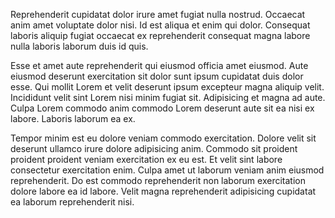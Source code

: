 Reprehenderit cupidatat dolor irure amet fugiat nulla nostrud. Occaecat anim amet voluptate dolor nisi. Id est aliqua et enim qui dolor. Consequat laboris aliquip fugiat occaecat ex reprehenderit consequat magna labore nulla laboris laborum duis id quis.

Esse et amet aute reprehenderit qui eiusmod officia amet eiusmod. Aute eiusmod deserunt exercitation sit dolor sunt ipsum cupidatat duis dolor esse. Qui mollit Lorem et velit deserunt ipsum excepteur magna aliquip velit. Incididunt velit sint Lorem nisi minim fugiat sit. Adipisicing et magna ad aute. Culpa Lorem commodo anim commodo Lorem deserunt aute sit ea nisi ex labore. Laboris laborum ea ex.

Tempor minim est eu dolore veniam commodo exercitation. Dolore velit sit deserunt ullamco irure dolore adipisicing anim. Commodo sit proident proident proident veniam exercitation ex eu est. Et velit sint labore consectetur exercitation enim. Culpa amet ut laborum veniam anim eiusmod reprehenderit. Do est commodo reprehenderit non laborum exercitation dolore labore ea id labore. Velit magna reprehenderit adipisicing cupidatat ea laborum reprehenderit nisi.

